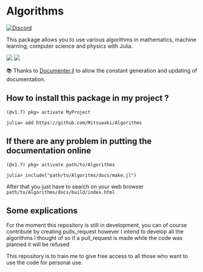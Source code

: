 # Algorithms
[![Discord](https://img.shields.io/discord/808045925556682782.svg?logo=discord&colorB=7289DA&style=flat-square)](https://discord.gg/NqRhMaDpBr)&nbsp;

This package allows you to use various algorithms in mathematics, machine learning, computer science and physics with Julia.



[![](https://img.shields.io/badge/docs-stable-blue.svg)](https://mitsuaaki.github.io/Algorithms/stable)
[![](https://img.shields.io/badge/docs-dev-blue.svg)](https://mitsuaaki.github.io/Algorithms/dev)

📚 Thanks to [Documenter.jl](https://github.com/JuliaDocs/Documenter.jl) to allow the constant generation and updating of documentation.

## How to install this package in my project ?
```julia-repl
(@v1.7) pkg> activate MyProject

julia> add https://github.com/Mitsuaaki/Algorithms
```

## If there are any problem in putting the documentation online
```julia-repl
(@v1.7) pkg> activate path/to/Algorithms

julia> include("path/to/Algoritms/docs/make.jl")
```
After that you just have to search on your web browser `path/to/Algorithms/docs/build/index.html`

## Some explications
For the moment this repository is still in development, you can of course contribute by creating pulls_request however I intend to develop all the algorithms I thought of so if a pull_request is made while the code was planned it will be refused

This repository is to train me to give free access to all those who want to use the code for personal use.
